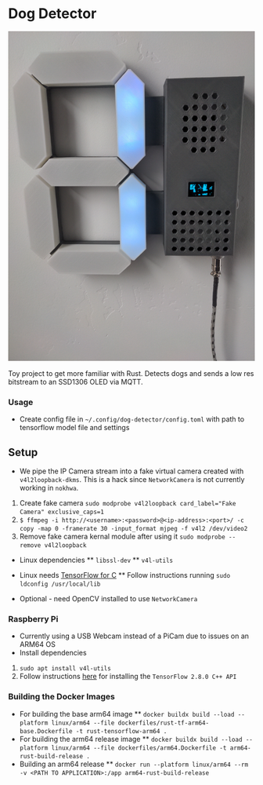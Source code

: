 # Dog Detector

![My Image](images/dog-detector-1.jpg)

Toy project to get more familiar with Rust. Detects dogs and sends a low res bitstream to an SSD1306 OLED via MQTT.

### Usage
* Create config file in `~/.config/dog-detector/config.toml` with path to tensorflow model file and settings

## Setup
* We pipe the IP Camera stream into a fake virtual camera created with `v4l2loopback-dkms`.
This is a hack since `NetworkCamera` is not currently working in `nokhwa`.

1. Create fake camera `sudo modprobe v4l2loopback card_label="Fake Camera" exclusive_caps=1` 
2. ```$ ffmpeg -i http://<username>:<password>@<ip-address>:<port>/ -c copy -map 0 -framerate 30 -input_format mjpeg -f v4l2 /dev/video2```
3. Remove fake camera kernal module after using it `sudo modprobe --remove v4l2loopback`

* Linux dependencies
** `libssl-dev`
** `v4l-utils`

* Linux needs [TensorFlow for C](https://www.tensorflow.org/install/lang_c)
** Follow instructions running `sudo ldconfig /usr/local/lib`

* Optional - need OpenCV installed to use `NetworkCamera`

### Raspberry Pi
* Currently using a USB Webcam instead of a PiCam due to issues on an ARM64 OS
* Install dependencies
1. `sudo apt install v4l-utils`
2. Follow instructions [here](https://qengineering.eu/install-tensorflow-on-raspberry-64-os.html) for installing the `TensorFlow 2.8.0 C++ API`

### Building the Docker Images
* For building the base arm64 image
** `docker buildx build --load --platform linux/arm64 --file dockerfiles/rust-tf-arm64-base.Dockerfile -t rust-tensorflow-arm64 .`
* For building the arm64 release image
** `docker buildx build --load --platform linux/arm64 --file dockerfiles/arm64.Dockerfile -t arm64-rust-build-release .`
* Building an arm64 release
** `docker run --platform linux/arm64 --rm -v <PATH TO APPLICATION>:/app arm64-rust-build-release`
